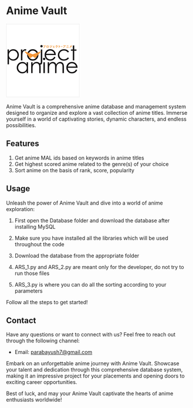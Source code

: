 # Anime Vault
![Anime Vault logo](Support-files/anime_vault.png)


Anime Vault is a comprehensive anime database and management system designed to organize and explore a vast collection of anime titles. Immerse yourself in a world of captivating stories, dynamic characters, and endless possibilities.


## Features

1. Get anime MAL ids based on keywords in anime titles
2. Get highest scored anime related to the genre(s) of your choice
3. Sort anime on the basis of rank, score, popularity


## Usage

Unleash the power of Anime Vault and dive into a world of anime exploration:

1. First open the Database folder and download the database after installing MySQL

2. Make sure you have installed all the libraries which will be used throughout the code
  
3. Download the database from the appropriate folder
  
4. ARS_1.py and ARS_2.py are meant only for the developer, do not try to run those files
  
5. ARS_3.py is where you can do all the sorting according to your parameters

Follow all the steps to get started!


## Contact

Have any questions or want to connect with us? Feel free to reach out through the following channel:

- Email: parabayush7@gmail.com

Embark on an unforgettable anime journey with Anime Vault. Showcase your talent and dedication through this comprehensive database system, making it an impressive project for your placements and opening doors to exciting career opportunities.

Best of luck, and may your Anime Vault captivate the hearts of anime enthusiasts worldwide!

